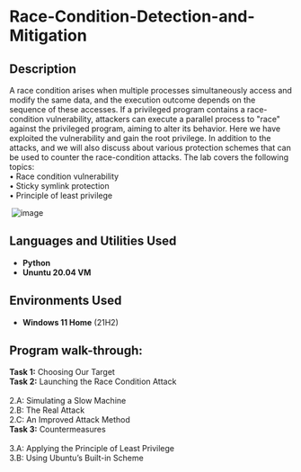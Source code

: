 <h1>Race-Condition-Detection-and-Mitigation</h1>

<h2>Description</h2>
 A race condition arises when multiple processes simultaneously access and modify the same data, and the execution outcome depends on the sequence of these accesses. 
 If a privileged program contains a race-condition vulnerability, attackers can execute a parallel process to "race" against the privileged program, aiming to alter its behavior.
 Here we have exploited the vulnerability and gain the root privilege. In addition to the attacks, and we will also discuss about various protection schemes that can be used to counter the race-condition attacks.
 The lab covers the following topics:</br>
    • Race condition vulnerability</br>
    • Sticky symlink protection</br>
    • Principle of least privilege</br>

 <image>   ![image](https://github.com/user-attachments/assets/ed8fa262-f0bc-4056-ada0-df40383dc7bd)



 <h2>Languages and Utilities Used</h2>

- <b>Python</b> 
- <b>Ununtu 20.04 VM</b>

<h2>Environments Used </h2>

- <b>Windows 11 Home</b> (21H2)

<h2>Program walk-through:</h2>

<b>Task 1:</b> Choosing Our Target<br>
<b>Task 2:</b> Launching the Race Condition Attack<br><br>
       2.A: Simulating a Slow Machine<br>
       2.B: The Real Attack<br>
       2.C: An Improved Attack Method<br>
<b>Task 3:</b> Countermeasures<br>
         <br> 3.A: Applying the Principle of Least Privilege
         <br> 3.B: Using Ubuntu’s Built-in Scheme


<embed src a href="https://drive.google.com/file/d/1uCxoX4KH4VHQnJwIdMl1H1Zu7jlkE_vg/view" alt=""></a> </embed>

